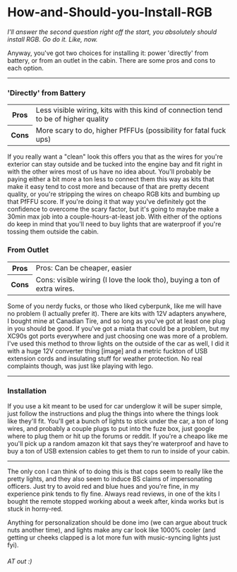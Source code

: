 # How-and-Should-you-Install-RGB
*I'll answer the second question right off the start, you absolutely should install RGB. Go do it. Like, now.*

Anyway, you've got two choices for installing it: power 'directly' from battery, or from an outlet in the cabin. There are some pros and cons to each option. 

---

### 'Directly' from Battery
<table>
    <tr>
        <th>Pros</th>
        <td>Less visible wiring, kits with this kind of connection tend to be of higher quality</td>
    </tr>
    <tr>
        <th>Cons</th>
        <td>More scary to do, higher PfFFUs (possibility for fatal fuck ups)</td>
    </tr>
</table>

If you really want a "clean" look this offers you that as the wires for you're exterior can stay outside and be tucked into the engine bay and fit right in with the other wires most of us have no idea about. You'll probably be paying either a bit more a ton less to connect them this way as kits that make it easy tend to cost more and because of that are pretty decent quality, or you're stripping the wires on cheapo RGB kits and bumbing up that PfFFU score. If you're doing it that way you've definitely got the confidence to overcome the scary factor, but it's going to maybe make a 30min max job into a couple-hours-at-least job. With either of the options do keep in mind that you'll need to buy lights that are waterproof if you're tossing them outside the cabin.

### From Outlet
<table>
    <tr>
        <th>Pros</th>
        <td>Pros: Can be cheaper, easier</td>
    </tr>
    <tr>
        <th>Cons</th>
        <td>Cons: visible wiring (I love the look tho), buying a ton of extra wires.</td>
    </tr>
</table>
Some of you nerdy fucks, or those who liked cyberpunk, like me will have no problem (I actually prefer it). There are kits with 12V adapters anywhere, I bought mine at Canadian Tire, and so long as you've got at least one plug in you should be good. If you've got a miata that could be a problem, but my XC90s got ports everywhere and just choosing one was more of a problem. I've used this method to throw lights on the outside of the car as well, I did it with a huge 12V converter thing [image] and a metric fuckton of USB extension cords and insulating stuff for weather protection. No real complaints though, was just like playing with lego.

---

### Installation
If you use a kit meant to be used for car underglow it will be super simple, just follow the instructions and plug the things into where the things look like they'll fit. You'll get a bunch of lights to stick under the car, a ton of long wires, and probably a couple plugs to put into the fuze box, just google where to plug them or hit up the forums or reddit. If you're a cheapo like me you'll pick up a random amazon kit that says they're waterproof and have to buy a ton of USB extension cables to get them to run to inside of your cabin. 

---

The only con I can think of to doing this is that cops seem to really like the pretty lights, and they also seem to induce BS claims of impersonating officers. Just try to avoid red and blue hues and you're fine, in my experience pink tends to fly fine. Always read reviews, in one of the kits I bought the remote stopped working about a week after, kinda works but is stuck in horny-red.

Anything for personalization should be done imo (we can argue about truck nuts another time), and lights make any car look like 1000% cooler (and getting ur cheeks clapped is a lot more fun with music-syncing lights just fyi). 

###### AT out :)
